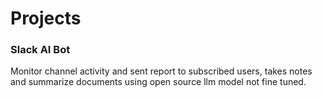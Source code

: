 # Projects

### Slack AI Bot
Monitor channel activity and sent report to subscribed users, takes notes and summarize documents using open source llm model not fine tuned.
